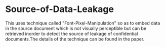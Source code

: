 # Source-of-Data-Leakage
This uses technique called "Font-Pixel-Manipulation" so as to embed data in the source document which is not visually perceptible but can be retrieved inorder to detect the source of leakage of confidential documents.The details of the technique can be found in the paper.
